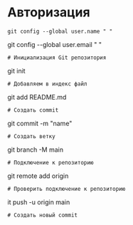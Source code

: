 # Авторизация
```
git config --global user.name " "
```
git config --global user.email " "
```
# Инициализация Git репозитория 
```
git init
```
# Добавляем в индекс файл
```
git add README.md
```
# Создать commit
```
git commit -m "name"
```
# Cоздать ветку
```
git branch -M main
```
# Подключение к репозиторию
```
git remote add origin 
```
# Проверить подключение к репозиторию
```
it push -u origin main
```
# Создать новый commit
```